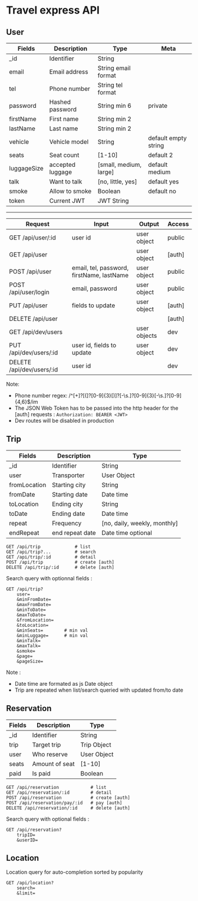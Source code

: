 # Travel express API

## User

Fields   |Description   |Type|Meta
---------|--------------|---|---
_id      |Identifier    |String
email    |Email address |String email format
tel      |Phone number  |String tel format
password |Hashed password|String min 6 | private
firstName|First name    |String min 2
lastName |Last name     |String min 2
vehicle  |Vehicle model |String | default empty string
seats    |Seat count    |[1-10] | default 2
luggageSize|accepted luggage|[small, medium, large]  | default medium
talk     |Want to talk  |[no, little, yes] | default yes
smoke    |Allow to smoke|Boolean | default no
token    |Current JWT   |JWT String

---

Request|Input|Output|Access
---|---|---|---
GET /api/user/:id|user id|user object|public
GET /api/user|  |user object|[auth]
POST /api/user|email, tel, password, firstName, lastName|user object|public
POST /api/user/login|email, password|user object|public
PUT /api/user|fields to update|user object|[auth]
DELETE /api/user|  |  |[auth]
GET /api/dev/users||user objects|dev
PUT /api/dev/users/:id|user id, fields to update|user object|dev
DELETE /api/dev/users/:id|user id|  |dev

Note:
- Phone number regex: /^[\+]?[(]?[0-9]{3}[)]?[-\s\.]?[0-9]{3}[-\s\.]?[0-9]{4,6}$/im
- The JSON Web Token has to be passed into the http header for the [auth] requests : `Authorization: BEARER <JWT>`
- Dev routes will be disabled in production

## Trip

Fields      |Description   |Type 
------------|--------------|---
_id         |Identifier    |String
user        |Transporter   |User Object
fromLocation|Starting city |String
fromDate    |Starting date |Date time
toLocation  |Ending city   |String
toDate      |Ending date   |Date time
repeat      |Frequency     |[no, daily, weekly, monthly]
endRepeat   |end repeat date|Date time optional

```http
GET /api/trip             # list
GET /api/trip?...         # search
GET /api/trip/:id         # detail
POST /api/trip            # create [auth]
DELETE /api/trip/:id      # delete [auth]
```

Search query with optionnal fields :

```http
GET /api/trip?
    user=
    &minFromDate=
    &maxFromDate=
    &minToDate=
    &maxToDate=
    &fromLocation=
    &toLocation=
    &minSeats=        # min val
    &minLuggage=      # min val
    &minTalk=
    &maxTalk=
    &smoke=
    &page=
    &pageSize=
```

Note :
- Date time are formated as js Date object
- Trip are repeated when list/search queried with updated from/to date

## Reservation


Fields      |Description   |Type 
------------|--------------|---
_id         |Identifier    |String
trip        |Target trip   |Trip Object
user        |Who reserve   |User Object
seats       |Amount of seat|[1-10]
paid        |Is paid       | Boolean

```http
GET /api/reservation            # list
GET /api/reservation/:id        # detail
POST /api/reservation           # create [auth]
POST /api/reservation/pay/:id   # pay [auth]
DELETE /api/reservation/:id     # delete [auth]
```

Search query with optional fields :

```http
GET /api/reservation?
    tripID=
    &userID=
```

## Location

Location query for auto-completion sorted by popularity

```http
GET /api/location?
    search=
    &limit=
```